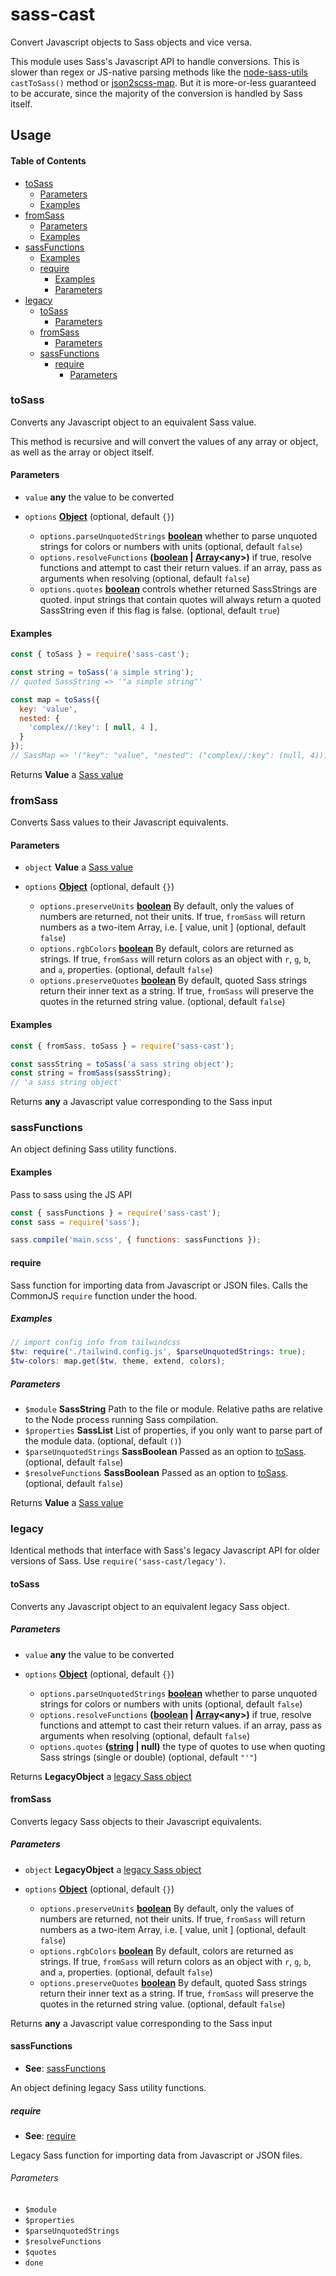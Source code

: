 # sass-cast

Convert Javascript objects to Sass objects and vice versa.

This module uses Sass's Javascript API to handle conversions.
This is slower than regex or JS-native parsing methods like the
[node-sass-utils](https://www.npmjs.com/package/node-sass-utils) `castToSass()` method
or [json2scss-map](https://www.npmjs.com/package/json2scss-map).
But it is more-or-less guaranteed to be accurate, since the majority of
the conversion is handled by Sass itself.

## Usage

<!-- Generated by documentation.js. Update this documentation by updating the source code. -->

#### Table of Contents

*   [toSass](#tosass)
    *   [Parameters](#parameters)
    *   [Examples](#examples)
*   [fromSass](#fromsass)
    *   [Parameters](#parameters-1)
    *   [Examples](#examples-1)
*   [sassFunctions](#sassfunctions)
    *   [Examples](#examples-2)
    *   [require](#require)
        *   [Examples](#examples-3)
        *   [Parameters](#parameters-2)
*   [legacy](#legacy)
    *   [toSass](#tosass-1)
        *   [Parameters](#parameters-3)
    *   [fromSass](#fromsass-1)
        *   [Parameters](#parameters-4)
    *   [sassFunctions](#sassfunctions-1)
        *   [require](#require-1)
            *   [Parameters](#parameters-5)

### toSass

Converts any Javascript object to an equivalent Sass value.

This method is recursive and will convert the values of any array or object,
as well as the array or object itself.

#### Parameters

*   `value` **any** the value to be converted
*   `options` **[Object](https://developer.mozilla.org/docs/Web/JavaScript/Reference/Global_Objects/Object)**  (optional, default `{}`)

    *   `options.parseUnquotedStrings` **[boolean](https://developer.mozilla.org/docs/Web/JavaScript/Reference/Global_Objects/Boolean)** whether to parse unquoted strings for colors or numbers with units (optional, default `false`)
    *   `options.resolveFunctions` **([boolean](https://developer.mozilla.org/docs/Web/JavaScript/Reference/Global_Objects/Boolean) | [Array](https://developer.mozilla.org/docs/Web/JavaScript/Reference/Global_Objects/Array)\<any>)** if true, resolve functions and attempt to cast their return values. if an array, pass as arguments when resolving (optional, default `false`)
    *   `options.quotes` **[boolean](https://developer.mozilla.org/docs/Web/JavaScript/Reference/Global_Objects/Boolean)** controls whether returned SassStrings are quoted. input strings that contain quotes will always return a quoted SassString even if this flag is false. (optional, default `true`)

#### Examples

```javascript
const { toSass } = require('sass-cast');

const string = toSass('a simple string');
// quoted SassString => '"a simple string"'

const map = toSass({
  key: 'value',
  nested: {
    'complex//:key': [ null, 4 ],
  }
});
// SassMap => '("key": "value", "nested": ("complex//:key": (null, 4)))'
```

Returns **Value** a [Sass value](https://sass-lang.com/documentation/js-api/classes/Value)

### fromSass

Converts Sass values to their Javascript equivalents.

#### Parameters

*   `object` **Value** a [Sass value](https://sass-lang.com/documentation/js-api/classes/Value)
*   `options` **[Object](https://developer.mozilla.org/docs/Web/JavaScript/Reference/Global_Objects/Object)**  (optional, default `{}`)

    *   `options.preserveUnits` **[boolean](https://developer.mozilla.org/docs/Web/JavaScript/Reference/Global_Objects/Boolean)** By default, only the values of numbers are returned, not their units. If true, `fromSass` will return numbers as a two-item Array, i.e. \[ value, unit ] (optional, default `false`)
    *   `options.rgbColors` **[boolean](https://developer.mozilla.org/docs/Web/JavaScript/Reference/Global_Objects/Boolean)** By default, colors are returned as strings. If true, `fromSass` will return colors as an object with `r`, `g`, `b`, and `a`, properties. (optional, default `false`)
    *   `options.preserveQuotes` **[boolean](https://developer.mozilla.org/docs/Web/JavaScript/Reference/Global_Objects/Boolean)** By default, quoted Sass strings return their inner text as a string. If true, `fromSass` will preserve the quotes in the returned string value. (optional, default `false`)

#### Examples

```javascript
const { fromSass, toSass } = require('sass-cast');

const sassString = toSass('a sass string object');
const string = fromSass(sassString);
// 'a sass string object'
```

Returns **any** a Javascript value corresponding to the Sass input

### sassFunctions

An object defining Sass utility functions.

#### Examples

Pass to sass using the JS API

```javascript
const { sassFunctions } = require('sass-cast');
const sass = require('sass');

sass.compile('main.scss', { functions: sassFunctions });
```

#### require

Sass function for importing data from Javascript or JSON files.
Calls the CommonJS `require` function under the hood.

##### Examples

```scss
// import config info from tailwindcss
$tw: require('./tailwind.config.js', $parseUnquotedStrings: true);
$tw-colors: map.get($tw, theme, extend, colors);
```

##### Parameters

*   `$module` **SassString** Path to the file or module. Relative paths are relative to the Node process running Sass compilation.
*   `$properties` **SassList** List of properties, if you only want to parse part of the module data. (optional, default `()`)
*   `$parseUnquotedStrings` **SassBoolean** Passed as an option to [toSass](#tosass). (optional, default `false`)
*   `$resolveFunctions` **SassBoolean** Passed as an option to [toSass](#tosass). (optional, default `false`)

Returns **Value** a [Sass value](https://sass-lang.com/documentation/js-api/classes/Value)

### legacy

Identical methods that interface with Sass's legacy Javascript API for older versions of Sass. Use `require('sass-cast/legacy')`.

#### toSass

Converts any Javascript object to an equivalent legacy Sass object.

##### Parameters

*   `value` **any** the value to be converted
*   `options` **[Object](https://developer.mozilla.org/docs/Web/JavaScript/Reference/Global_Objects/Object)**  (optional, default `{}`)

    *   `options.parseUnquotedStrings` **[boolean](https://developer.mozilla.org/docs/Web/JavaScript/Reference/Global_Objects/Boolean)** whether to parse unquoted strings for colors or numbers with units (optional, default `false`)
    *   `options.resolveFunctions` **([boolean](https://developer.mozilla.org/docs/Web/JavaScript/Reference/Global_Objects/Boolean) | [Array](https://developer.mozilla.org/docs/Web/JavaScript/Reference/Global_Objects/Array)\<any>)** if true, resolve functions and attempt to cast their return values. if an array, pass as arguments when resolving (optional, default `false`)
    *   `options.quotes` **([string](https://developer.mozilla.org/docs/Web/JavaScript/Reference/Global_Objects/String) | null)** the type of quotes to use when quoting Sass strings (single or double) (optional, default `"'"`)

Returns **LegacyObject** a [legacy Sass object](https://sass-lang.com/documentation/js-api/modules#LegacyValue)

#### fromSass

Converts legacy Sass objects to their Javascript equivalents.

##### Parameters

*   `object` **LegacyObject** a [legacy Sass object](https://sass-lang.com/documentation/js-api/modules#LegacyValue)
*   `options` **[Object](https://developer.mozilla.org/docs/Web/JavaScript/Reference/Global_Objects/Object)**  (optional, default `{}`)

    *   `options.preserveUnits` **[boolean](https://developer.mozilla.org/docs/Web/JavaScript/Reference/Global_Objects/Boolean)** By default, only the values of numbers are returned, not their units. If true, `fromSass` will return numbers as a two-item Array, i.e. \[ value, unit ] (optional, default `false`)
    *   `options.rgbColors` **[boolean](https://developer.mozilla.org/docs/Web/JavaScript/Reference/Global_Objects/Boolean)** By default, colors are returned as strings. If true, `fromSass` will return colors as an object with `r`, `g`, `b`, and `a`, properties. (optional, default `false`)
    *   `options.preserveQuotes` **[boolean](https://developer.mozilla.org/docs/Web/JavaScript/Reference/Global_Objects/Boolean)** By default, quoted Sass strings return their inner text as a string. If true, `fromSass` will preserve the quotes in the returned string value. (optional, default `false`)

Returns **any** a Javascript value corresponding to the Sass input

#### sassFunctions

*   **See**: [sassFunctions](#sassfunctions)

An object defining legacy Sass utility functions.

##### require

*   **See**: [require](https://nodejs.org/api/globals.html#globals_require)

Legacy Sass function for importing data from Javascript or JSON files.

###### Parameters

*   `$module`  
*   `$properties`  
*   `$parseUnquotedStrings`  
*   `$resolveFunctions`  
*   `$quotes`  
*   `done`  
